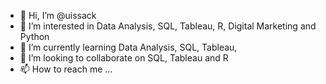 - 👋 Hi, I’m @uissack
- 👀 I’m interested in Data Analysis, SQL, Tableau, R, Digital Marketing and Python
- 🌱 I’m currently learning Data Analysis, SQL, Tableau,
- 💞️ I’m looking to collaborate on SQL, Tableau and R
- 📫 How to reach me ...

<!---
uissack/uissack is a ✨ special ✨ repository because its `README.md` (this file) appears on your GitHub profile.
You can click the Preview link to take a look at your changes.
--->
